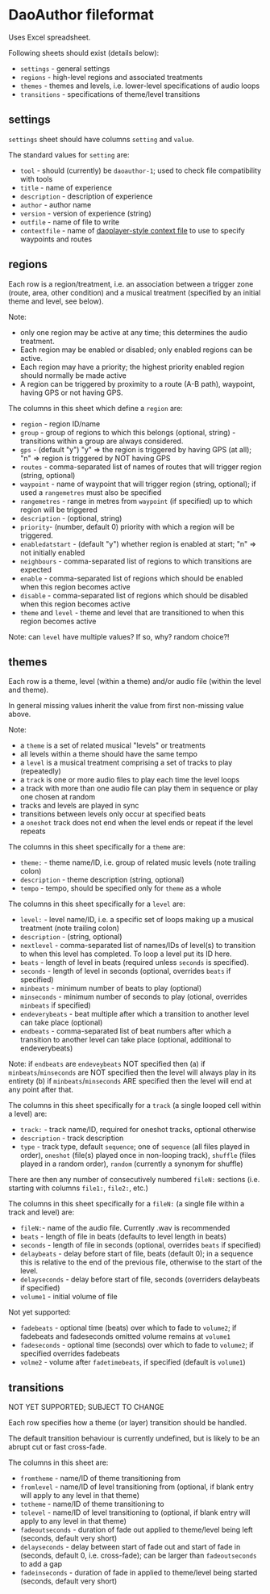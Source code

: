 # DaoAuthor fileformat

Uses Excel spreadsheet.

Following sheets should exist (details below):
- `settings` - general settings
- `regions` - high-level regions and associated treatments
- `themes` - themes and levels, i.e. lower-level specifications of audio loops
- `transitions` - specifications of theme/level transitions

## settings

`settings` sheet should have columns `setting` and `value`.

The standard values for `setting` are:
- `tool` - should (currently) be `daoauthor-1`; used to check file compatibility with tools
- `title` - name of experience
- `description` - description of experience
- `author` - author name
- `version` - version of experience (string)
- `outfile` - name of file to write 
- `contextfile` - name of [daoplayer-style context file](https://github.com/cgreenhalgh/daoplayer/blob/master/docs/fileformat.md) to use to specify waypoints and routes

## regions

Each row is a region/treatment, i.e. an association between a 
trigger zone (route, area, other condition) and a musical treatment 
(specified by an initial theme and level, see below).

Note:
- only one region may be active at any time; this determines the audio treatment.
- Each region may be enabled or disabled; only enabled regions can be active. 
- Each region may have a priority; the highest priority enabled region should normally be made active
- A region can be triggered by proximity to a route (A-B path), waypoint, having GPS or not having GPS.

The columns in this sheet which define a `region` are:
- `region` - region ID/name
- `group` - group of regions to which this belongs (optional, string) - transitions within a group are always considered.
- `gps` - (default "y") "y" => the region is triggered by having GPS (at all); "n" => region is triggered by NOT having GPS
- `routes` - comma-separated list of names of routes that will trigger region (string, optional)
- `waypoint` - name of waypoint that will trigger region (string, optional); if used a `rangemetres` must also be specified
- `rangemetres` - range in metres from `waypoint` (if specified) up to which region will be triggered
- `description` - (optional, string)
- `priority`- (number, default 0) priority with which a region will be triggered.
- `enabledatstart` - (default "y") whether region is enabled at start; "n" => not initially enabled
- `neighbours` - comma-separated list of regions to which transitions are expected
- `enable` - comma-separated list of regions which should be enabled when this region becomes active
- `disable` - comma-separated list of regions which should be disabled when this region becomes active
- `theme` and `level` - theme and level that are transitioned to when this region becomes active 

Note: can `level` have multiple values? If so, why? random choice?!

## themes

Each row is a theme, level (within a theme) and/or audio file (within the level and theme).

In general missing values inherit the value from first non-missing value above.

Note:
- a `theme` is a set of related musical "levels" or treatments
- all levels within a theme should have the same tempo
- a `level` is a musical treatment comprising a set of tracks to play (repeatedly)
- a `track` is one or more audio files to play each time the level loops
- a track with more than one audio file can play them in sequence or play one chosen at random
- tracks and levels are played in sync
- transitions between levels only occur at specified beats
- a `oneshot` track does not end when the level ends or repeat if the level repeats

The columns in this sheet specifically for a `theme` are:
- `theme:` - theme name/ID, i.e. group of related music levels (note trailing colon)
- `description` - theme description (string, optional)
- `tempo` - tempo, should be specified only for `theme` as a whole

The columns in this sheet specifically for a `level` are:
- `level:` - level name/ID, i.e. a specific set of loops making up a musical treatment (note trailing colon)
- `description` - (string, optional)
- `nextlevel` - comma-separated list of names/IDs of level(s) to transition to when this level has completed. To loop a level put its ID here. 
- `beats` - length of level in beats (required unless `seconds` is specified).
- `seconds` - length of level in seconds (optional, overrides `beats` if specified)
- `minbeats` - minimum number of beats to play (optional)
- `minseconds` - minimum number of seconds to play (otional, overrides `minbeats` if specified)
- `endeverybeats` - beat multiple after which a transition to another level can take place (optional)
- `endbeats` - comma-separated list of beat numbers after which a transition to another level can take place (optional, additional to endeverybeats)

Note: if `endbeats` are `endeveybeats` NOT specified then 
(a) if `minbeats`/`minseconds` are NOT specified then the level will always play in its entirety 
(b) if `minbeats`/`minseconds` ARE specified then the level will end at any point after that.

The columns in this sheet specifically for a `track` (a single looped cell within a level) are:
- `track:` - track name/ID, required for oneshot tracks, optional otherwise
- `description` - track description
- `type` - track type, default `sequence`; one of `sequence` (all files played in order), `oneshot` (file(s) played once in non-looping track), `shuffle` (files played in a random order), `random` (currently a synonym for shuffle)

There are then any number of consecutively numbered `fileN:` sections (i.e. starting with columns `file1:`, `file2:`, etc.)

The columns in this sheet specifically for a `fileN:` (a single file within a track and level) are:
- `fileN:`- name of the audio file. Currently .wav is recommended
- `beats` - length of file in beats (defaults to level length in beats)
- `seconds` - length of file in seconds (optional, overrides `beats` if specified)
- `delaybeats` - delay before start of file, beats (default 0); in a sequence this is relative to the end of the previous file, otherwise to the start of the level.
- `delayseconds` - delay before start of file, seconds (overriders delaybeats if specified)
- `volume1` - initial volume of file

Not yet supported:
- `fadebeats` - optional time (beats) over which to fade to `volume2`; if fadebeats and fadeseconds omitted volume remains at `volume1`
- `fadeseconds` - optional time (seconds) over which to fade to `volume2`; if specified overrides fadebeats
- `volme2` - volume after `fadetimebeats`, if specified (default is `volume1`)

## transitions

NOT YET SUPPORTED; SUBJECT TO CHANGE

Each row specifies how a theme (or layer) transition should be handled.

The default transition behaviour is currently undefined, but is likely to be an abrupt cut or fast cross-fade.

The columns in this sheet are:
- `fromtheme` - name/ID of theme transitioning from
- `fromlevel` - name/ID of level transitioning from (optional, if blank entry will apply to any level in that theme)
- `totheme` - name/ID of theme transitioning to
- `tolevel` - name/ID of level transitioning to (optional, if blank entry will apply to any level in that theme)
- `fadeoutseconds` - duration of fade out applied to theme/level being left (seconds, default very short)
- `delayseconds` - delay between start of fade out and start of fade in (seconds, default 0, i.e. cross-fade); can be larger than `fadeoutseconds` to add a gap
- `fadeinseconds` - duration of fade in applied to theme/level being started (seconds, default very short)

